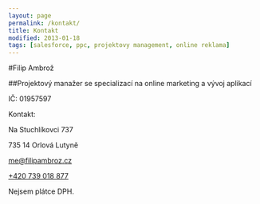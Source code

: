 ```yaml
---
layout: page
permalink: /kontakt/
title: Kontakt
modified: 2013-01-18
tags: [salesforce, ppc, projektovy management, online reklama]
---
```


#Filip Ambrož


##Projektový manažer se specializací na online marketing a vývoj aplikací


IČ: 01957597


Kontakt:

Na Stuchlíkovci 737

735 14 Orlová Lutyně


[me@filipambroz.cz](mailto:me@filipambroz.cz)


[+420 739 018 877](tel:+420739018877)


Nejsem plátce DPH.
